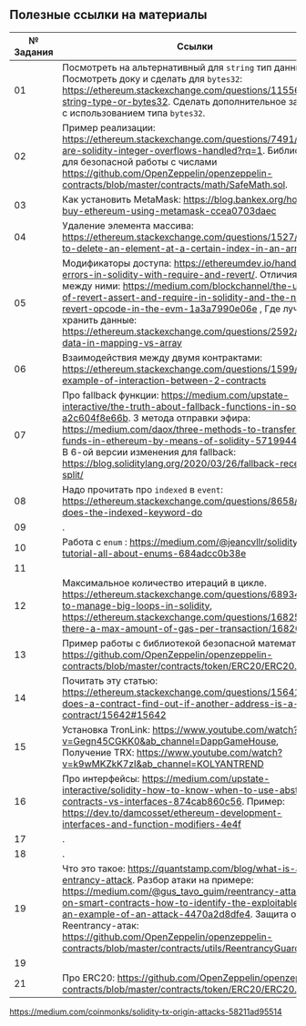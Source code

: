 ## Полезные ссылки на материалы

№ Задания | Ссылки
--- | ---
01 | Посмотреть на альтернативный для `string` тип данных. Посмотреть доку и сделать для `bytes32`: https://ethereum.stackexchange.com/questions/11556/use-string-type-or-bytes32. Сделать дополнительное задание с использованием типа `bytes32`.
02 | Пример реализации: https://ethereum.stackexchange.com/questions/7491/how-are-solidity-integer-overflows-handled?rq=1. Библиотека для безопасной работы с числами https://github.com/OpenZeppelin/openzeppelin-contracts/blob/master/contracts/math/SafeMath.sol.
03 | Как установить MetaMask: https://blog.bankex.org/how-to-buy-ethereum-using-metamask-ccea0703daec
04 | Удаление элемента массива: https://ethereum.stackexchange.com/questions/1527/how-to-delete-an-element-at-a-certain-index-in-an-array
05 | Модификаторы доступа: https://ethereumdev.io/handle-errors-in-solidity-with-require-and-revert/. Отличия между ними: https://medium.com/blockchannel/the-use-of-revert-assert-and-require-in-solidity-and-the-new-revert-opcode-in-the-evm-1a3a7990e06e , Где лучше хранить данные: https://ethereum.stackexchange.com/questions/2592/store-data-in-mapping-vs-array
06 | Взаимодействия между двумя контрактами: https://ethereum.stackexchange.com/questions/1599/basic-example-of-interaction-between-2-contracts
07 | Про fallback функции: https://medium.com/upstate-interactive/the-truth-about-fallback-functions-in-solidity-a2c604f8e66b. 3 метода отправки эфира: https://medium.com/daox/three-methods-to-transfer-funds-in-ethereum-by-means-of-solidity-5719944ed6e9. В 6-ой версии изменения для fallback: https://blog.soliditylang.org/2020/03/26/fallback-receive-split/  
08 | Надо прочитать про `indexed` в `event`: https://ethereum.stackexchange.com/questions/8658/what-does-the-indexed-keyword-do
09 | .
10 | Работа с `enum` : https://medium.com/@jeancvllr/solidity-tutorial-all-about-enums-684adcc0b38e
11 |
12 | Максимальное количество итераций в цикле. https://ethereum.stackexchange.com/questions/68934/how-to-manage-big-loops-in-solidity, https://ethereum.stackexchange.com/questions/16825/is-there-a-max-amount-of-gas-per-transaction/16826
13 | Пример работы с библиотекой безопасной математики: https://github.com/OpenZeppelin/openzeppelin-contracts/blob/master/contracts/token/ERC20/ERC20.sol
14 | Почитать эту статью: https://ethereum.stackexchange.com/questions/15641/how-does-a-contract-find-out-if-another-address-is-a-contract/15642#15642
15 | Установка TronLink: https://www.youtube.com/watch?v=Gegn45CGKK0&ab_channel=DappGameHouse, Получение TRX: https://www.youtube.com/watch?v=k9wMKZkK7zI&ab_channel=KOLYANTREND
16 | Про интерфейсы: https://medium.com/upstate-interactive/solidity-how-to-know-when-to-use-abstract-contracts-vs-interfaces-874cab860c56. Пример: https://dev.to/damcosset/ethereum-development-interfaces-and-function-modifiers-4e4f
17 | .
18 | .
19 | Что это такое: https://quantstamp.com/blog/what-is-a-re-entrancy-attack. Разбор атаки на примере: https://medium.com/@gus_tavo_guim/reentrancy-attack-on-smart-contracts-how-to-identify-the-exploitable-and-an-example-of-an-attack-4470a2d8dfe4. Защита от Reentrancy-атак: https://github.com/OpenZeppelin/openzeppelin-contracts/blob/master/contracts/utils/ReentrancyGuard.sol.
19 | 
21 | Про ERC20: https://github.com/OpenZeppelin/openzeppelin-contracts/blob/master/contracts/token/ERC20/ERC20.sol



https://medium.com/coinmonks/solidity-tx-origin-attacks-58211ad95514